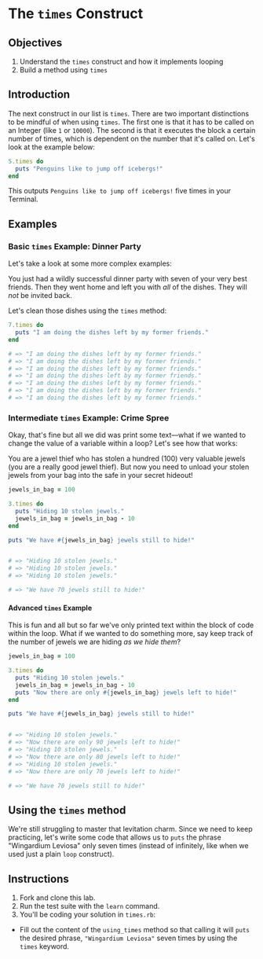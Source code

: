 # The `times` Construct

## Objectives

1. Understand the `times` construct and how it implements looping
2. Build a method using `times`

## Introduction

The next construct in our list is `times`. There are two important distinctions to be mindful of when using `times`. The first one is that it has to be called on an Integer (like `1` or `10000`). The second is that it executes the block a certain number of times, which is dependent on the number that it's called on. Let's look at the example below:

```ruby
5.times do
  puts "Penguins like to jump off icebergs!"
end
```

This outputs `Penguins like to jump off icebergs!` five times in your Terminal.

## Examples

### Basic `times` Example: Dinner Party

Let's take a look at some more complex examples: 

You just had a wildly successful dinner party with seven of your very best friends. Then they went home and left you with *all* of the dishes. They will *not* be invited back. 

Let's clean those dishes using the `times` method:

```ruby
7.times do 
  puts "I am doing the dishes left by my former friends."
end

# => "I am doing the dishes left by my former friends."
# => "I am doing the dishes left by my former friends."
# => "I am doing the dishes left by my former friends."
# => "I am doing the dishes left by my former friends."
# => "I am doing the dishes left by my former friends."
# => "I am doing the dishes left by my former friends."
# => "I am doing the dishes left by my former friends."
```

### Intermediate `times` Example: Crime Spree

Okay, that's fine but all we did was print some text––what if we wanted to change the value of a variable within a loop? Let's see how that works: 

You are a jewel thief who has stolen a hundred (100) very valuable jewels (you are a really good jewel thief). But now you need to unload your stolen jewels from your bag into the safe in your secret hideout!  

```ruby
jewels_in_bag = 100

3.times do 
  puts "Hiding 10 stolen jewels."
  jewels_in_bag = jewels_in_bag - 10
end

puts "We have #{jewels_in_bag} jewels still to hide!"


# => "Hiding 10 stolen jewels."
# => "Hiding 10 stolen jewels."
# => "Hiding 10 stolen jewels."

# => "We have 70 jewels still to hide!"
```

#### Advanced `times` Example

This is fun and all but so far we've only printed text within the block of code within the loop. What if we wanted to do something more, say keep track of the number of jewels we are hiding *as we hide them*? 

```ruby
jewels_in_bag = 100

3.times do 
  puts "Hiding 10 stolen jewels."
  jewels_in_bag = jewels_in_bag - 10
  puts "Now there are only #{jewels_in_bag} jewels left to hide!"
end

puts "We have #{jewels_in_bag} jewels still to hide!"


# => "Hiding 10 stolen jewels."
# => "Now there are only 90 jewels left to hide!"
# => "Hiding 10 stolen jewels."
# => "Now there are only 80 jewels left to hide!"
# => "Hiding 10 stolen jewels."
# => "Now there are only 70 jewels left to hide!"

# => "We have 70 jewels still to hide!"
```

## Using the `times` method

We're still struggling to master that levitation charm. Since we need to keep practicing, let's write some code that allows us to `puts` the phrase "Wingardium Leviosa" only seven times (instead of infinitely, like when we used just a plain `loop` construct).

## Instructions

1. Fork and clone this lab.
2. Run the test suite with the `learn` command. 
3. You'll be coding your solution in `times.rb`: 
  * Fill out the content of the `using_times` method so that calling it will `puts` the desired phrase, `"Wingardium Leviosa"` seven times by using the `times` keyword.
